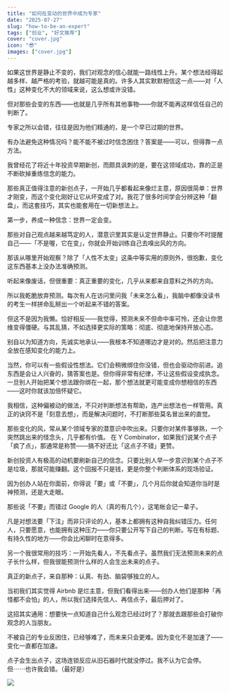 ```yaml
---
title: "如何在变动的世界中成为专家"
date: "2025-07-27"
slug: "how-to-be-an-expert"
tags: ["创业", "好文推荐"]
cover: "cover.jpg"
icon: "😎"
images: ["cover.jpg"]
---
```

如果这世界是静止不变的，我们对观念的信心就能一路线性上升。某个想法经得起越多样、越严格的考验，就越可能是真的。许多人其实默默相信这一点——对「人性」这种变化不大的领域来说，这么想或许没错。



但对那些会变的东西——也就是几乎所有其他事物——你就不能再这样信任自己的判断了。



专家之所以会错，往往是因为他们精通的，是一个早已过期的世界。



有办法避免这种情况吗？能不能不被过时信念困住？答案是——可以，但得靠一点方法。



我曾经花了将近十年投资早期新创，而颇具讽刺的是，要在这领域成功，靠的正是不断砍掉重练信念的能力。



那些真正值得注意的新创点子，一开始几乎都看起来像烂主意，原因很简单：世界才刚变，而这个变化刚好让它从坏变成了对。我花了很多时间学会分辨这种「翻盘」，而这套技巧，其实也能套用在一切新想法上。



第一步，养成一种信念：世界一定会变。



那些对自己观点越来越笃定的人，潜意识里其实是认定世界静止。只要你不时提醒自己——「不是喔，它在变」，你就会开始训练自己去嗅出风的方向。



那该从哪里开始观察？除了「人性不太变」这条中等实用的原则外，很抱歉，变化这东西基本上没办法准确预测。



听起来像废话，但很重要：真正重要的变化，几乎从来都来自意料之外的方向。



所以我乾脆放弃预测。每次有人在访问里问我「未来怎么看」，我脑中都像没读书的考生一样拼命乱掰出一个听起来不错的答案。



但这不是因为我懒。恰好相反——我觉得，预测未来不但命中率可怜，还会让你思维变得僵硬。与其乱猜，不如选择更实际的策略：彻底、彻底地保持开放心态。



别自以为知道方向，先诚实地承认——我根本不知道哪边才是对的。然后把注意力全放在感知变化的能力上。



当然，你可以有一些假设性想法。它们会稍微绑住你没错，但也会驱动你前进。追东西是会让人兴奋的，猜答案也是。但你得非常有纪律，不让这些假设变成执念。
一旦别人开始把某个想法跟你绑在一起，那个想法就更可能变成你想相信的东西——这时你就该加倍怀疑它。



我相信，这种偏被动的做法，不只对判断想法有帮助，连产出想法也一样管用。真正的诀窍不是「刻意去想」，而是解决问题时，不打断那些莫名冒出来的直觉。



那些变化的风，常从某个领域专家的潜意识中吹出来。只要你对某件事够熟，一个突然跳出来的怪念头，几乎都有价值。
在 Y Combinator，如果我们说某个点子「疯了点」，那通常是称赞——搞不好还比「这点子不错」更赞。



新创投资人有极高的动机要刷新自己的信念。只要比别人早一步意识到某个点子不是垃圾，那就可能赚翻。这个回报不只是钱，更是你整个判断体系的现场验证。



因为创办人站在你面前，你得说「要」或「不要」，几个月后你就会知道你当时是神预测，还是大走眼。



那些说「不要」而错过 Google 的人（真的有几个），这笔帐会记一辈子。



凡是对想法要「下注」而非只评论的人，基本上都拥有这种自我纠错压力。任何人，只要愿意，也能拥有这种压力——你只要公开写下自己的判断。写在有标题、有持久性的地方——你会比闲聊时在意得多。



另一个我很常用的技巧：一开始先看人，不先看点子。虽然我们无法预测未来的点子长什么样，但我很能预测什么样的人会生出未来的点子。



真正的新点子，来自那种：认真、有劲、脑袋够独立的人。



当初我们其实觉得 Airbnb 是烂主意，但我们看得出来——创办人他们是那种「再怪都不会怕」的人，所以我们选择先信人、再信点子，最后押对了。



这招其实通用：想要快一点知道自己什么观念已经过时了？那就去跟那些会打破你观念的人当朋友。



不被自己的专业反困住，已经够难了，而未来只会更难。因为变化不是加速了——变化一直都在加速。



点子会生出点子，这场连锁反应从旧石器时代就没停过。我不认为它会停。
但⋯⋯也许我会错。（最好是）




![](https://prod-files-secure.s3.us-west-2.amazonaws.com/112d0858-5090-4d34-a606-b75eb8d65fd2/46476355-9cf3-4e99-9b7a-3531bc426380/1000202064.png?X-Amz-Algorithm=AWS4-HMAC-SHA256&X-Amz-Content-Sha256=UNSIGNED-PAYLOAD&X-Amz-Credential=ASIAZI2LB466W7FWES7P%2F20250924%2Fus-west-2%2Fs3%2Faws4_request&X-Amz-Date=20250924T053221Z&X-Amz-Expires=3600&X-Amz-Security-Token=IQoJb3JpZ2luX2VjEM3%2F%2F%2F%2F%2F%2F%2F%2F%2F%2FwEaCXVzLXdlc3QtMiJIMEYCIQD7vQQGAw7PtlxK1jqoSYh%2BhEXGa6uHmsGBp2DQxX6bTgIhAIUeTTviUYAiCfTXITVAhatLUOW4a1X%2BP%2F7hjwxEyN85Kv8DCFYQABoMNjM3NDIzMTgzODA1IgwrC6fDe7xlhIaRaxUq3ANYtv53tTABZJi2qe%2BepMGF1csUzOXQcFwU8LhPRC2SSqSOjf89kzajO1SVfdTV%2FPCMhPPyMUaJPXawPz6OBDJn1S34iRE8YPJMp3%2B2ULN2s7DJfQDkKZeLxNYCrHN0ImlyL7E0EQhfXzdtJdOURPX55%2BgFVyL8vnveMSBuBPiIvLqMwJRhk57cDhxRUp8NIVfW0ojJkW%2BAH5Yhse3z288tSPl0%2F2lSnS6envk1PcJd6Ucy5c7gGiYUTmhlf7WuZKkfj66yo4OvExuQUcWnTUhav2tjloE7t%2B2rzGSGbel55jl2KA%2FLyPqln%2BrtgL2vbS2P64CPScICxaDAolmO8PotXL%2BLed3V8TmMUu%2Fqgu4MzETmGzzCAEfx%2BcLdJl4w4zP8bTTReab617mefP1%2BTOdVx4%2B49K1uZ6U0FwdGrR3N6IVuw31vhlupdmdTJBOu4Ye1WTvPnrjB%2FpneWH77dApB9OuQsafFGlzpxDPRCMkkKXiRnbMY8S%2FTy%2FyBZpiJJKiQOiyxGCqIKcFvR8C5OP9RSt5kqKBwyGRh0z8CJAwSHXWsW08pfJ37qMov5g%2B4x9XCx7N36JvWnP7YWzEINd8CdwBERwYARXWfvp6jqQxm5rDLDNL%2FwObcvDkfujDZ6c3GBjqkATd7mlkPQM0482Ag5zrkHpRL4iXhQzKsmJ4EOZcpE69zJyJIwNgKrxFPqW33nGpAHknrOK%2BijUR89I%2Fya%2B%2BSNxFImGDcMiBybroOkLoEulOJI2HL39j8lP%2Bxmr4udfuFdcOtv97iYfhXGb4o9jTfFHm4B%2FgBm6ucGm0Jm6%2BYiUjktZOJIH6YGUXAi6aJQ06JZ4vK7cPYYtf7xAQrLZmfkJJItL7E&X-Amz-Signature=01758435e80b213e2a07cceceb3cde71ed31d8c7015de1c9ed2f3be91272b8b7&X-Amz-SignedHeaders=host&x-amz-checksum-mode=ENABLED&x-id=GetObject)

